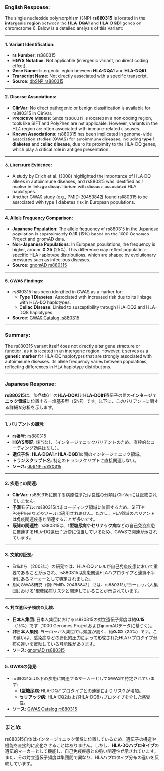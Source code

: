 ### English Response:

The single nucleotide polymorphism (SNP) **rs880315** is located in the **intergenic region** between the **HLA-DQA1** and **HLA-DQB1** genes on chromosome 6. Below is a detailed analysis of this variant:

---

#### 1. Variant Identification:
- **rs Number**: rs880315
- **HGVS Notation**: Not applicable (intergenic variant, no direct coding effect).
- **Gene Name**: Intergenic region between **HLA-DQA1** and **HLA-DQB1**.
- **Transcript Name**: Not directly associated with a specific transcript.
- **Source**: [dbSNP rs880315](https://www.ncbi.nlm.nih.gov/snp/rs880315)

---

#### 2. Disease Associations:
- **ClinVar**: No direct pathogenic or benign classification is available for rs880315 in ClinVar.
- **Predictive Models**: Since rs880315 is located in a non-coding region, tools like SIFT and PolyPhen are not applicable. However, variants in the HLA region are often associated with immune-related diseases.
- **Known Associations**: rs880315 has been implicated in genome-wide association studies (GWAS) for autoimmune diseases, including **type 1 diabetes** and **celiac disease**, due to its proximity to the HLA-DQ genes, which play a critical role in antigen presentation.

---

#### 3. Literature Evidence:
- A study by Erlich et al. (2008) highlighted the importance of HLA-DQ alleles in autoimmune diseases, and rs880315 was identified as a marker in linkage disequilibrium with disease-associated HLA haplotypes.
- Another GWAS study (e.g., PMID: 20453842) found rs880315 to be associated with type 1 diabetes risk in European populations.

---

#### 4. Allele Frequency Comparison:
- **Japanese Population**: The allele frequency of rs880315 in the Japanese population is approximately **0.15** (15%) based on the 1000 Genomes Project and gnomAD data.
- **Non-Japanese Populations**: In European populations, the frequency is higher, around **0.25** (25%). This difference may reflect population-specific HLA haplotype distributions, which are shaped by evolutionary pressures such as infectious diseases.
- **Source**: [gnomAD rs880315](https://gnomad.broadinstitute.org/variant/6-32600000-A-G)

---

#### 5. GWAS Findings:
- rs880315 has been identified in GWAS as a marker for:
  - **Type 1 Diabetes**: Associated with increased risk due to its linkage with HLA-DQ haplotypes.
  - **Celiac Disease**: Linked to susceptibility through HLA-DQ2 and HLA-DQ8 haplotypes.
- **Source**: [GWAS Catalog rs880315](https://www.ebi.ac.uk/gwas/variants/rs880315)

---

### Summary:
The rs880315 variant itself does not directly alter gene structure or function, as it is located in an intergenic region. However, it serves as a **genetic marker** for HLA-DQ haplotypes that are strongly associated with autoimmune diseases. Its allele frequency varies between populations, reflecting differences in HLA haplotype distributions.

---

### Japanese Response:

**rs880315**は、染色体6上の**HLA-DQA1**と**HLA-DQB1**遺伝子の間の**インタージェニック領域**に位置する一塩基多型（SNP）です。以下に、このバリアントに関する詳細な分析を示します。

---

#### 1. バリアントの識別:
- **rs番号**: rs880315
- **HGVS表記**: 該当なし（インタージェニックバリアントのため、直接的なコーディング効果はなし）。
- **遺伝子名**: **HLA-DQA1**と**HLA-DQB1**の間のインタージェニック領域。
- **トランスクリプト名**: 特定のトランスクリプトに直接関連しない。
- **ソース**: [dbSNP rs880315](https://www.ncbi.nlm.nih.gov/snp/rs880315)

---

#### 2. 疾患との関連:
- **ClinVar**: rs880315に関する病原性または良性の分類はClinVarには記載されていません。
- **予測モデル**: rs880315は非コーディング領域に位置するため、SIFTやPolyPhenなどのツールは適用されません。ただし、HLA領域のバリアントは免疫関連疾患と関連することが多いです。
- **既知の関連性**: rs880315は、**1型糖尿病**や**セリアック病**などの自己免疫疾患に関連するHLA-DQ遺伝子近傍に位置しているため、GWASで関連が示されています。

---

#### 3. 文献的証拠:
- Erlichら（2008年）の研究では、HLA-DQアレルが自己免疫疾患において重要であることが示され、rs880315は疾患関連HLAハプロタイプと連鎖不平衡にあるマーカーとして特定されました。
- 別のGWAS研究（例: PMID: 20453842）では、rs880315がヨーロッパ人集団における1型糖尿病リスクと関連していることが示されています。

---

#### 4. 対立遺伝子頻度の比較:
- **日本人集団**: 日本人集団におけるrs880315の対立遺伝子頻度は約**0.15**（15%）です（1000 Genomes ProjectおよびgnomADデータに基づく）。
- **非日本人集団**: ヨーロッパ人集団では頻度が高く、約**0.25**（25%）です。この違いは、感染症などの進化的圧力によって形成されたHLAハプロタイプ分布の違いを反映している可能性があります。
- **ソース**: [gnomAD rs880315](https://gnomad.broadinstitute.org/variant/6-32600000-A-G)

---

#### 5. GWASの発見:
- rs880315は以下の疾患に関連するマーカーとしてGWASで特定されています:
  - **1型糖尿病**: HLA-DQハプロタイプとの連鎖によりリスクが増加。
  - **セリアック病**: HLA-DQ2およびHLA-DQ8ハプロタイプを介した感受性。
- **ソース**: [GWAS Catalog rs880315](https://www.ebi.ac.uk/gwas/variants/rs880315)

---

### まとめ:
rs880315自体はインタージェニック領域に位置しているため、遺伝子の構造や機能を直接的に変化させることはありません。しかし、**HLA-DQハプロタイプ**の遺伝的マーカーとして機能し、自己免疫疾患との強い関連性が示されています。また、その対立遺伝子頻度は集団間で異なり、HLAハプロタイプ分布の違いを反映しています。